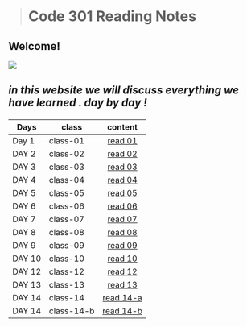 ># Code 301 Reading Notes

## Welcome! 

![](https://howtostudyincollege.com/wp-content/uploads/2017/03/Take-Notes-Effectively.png)



   ## <p> *in this website we will discuss everything we have learned . day by day !*


   
| **Days**   | **class**| **content**  |  
|------------|----------|:-------------:|
|   Day 1    | class-01 |[ read 01 ](./class-01.md)| 
|   DAY 2    | class-02 |[ read 02](./class-02.md)| 
|   DAY 3    | class-03 |[ read 03](./class-03.md)|
|   DAY 4    | class-04 |[ read 04](./class-04.md)| 
|   DAY 5    | class-05 |[ read 05](./class-05.md)| 
|   DAY 6    | class-06 |[ read 06](./class-06.md)| 
|   DAY 7    | class-07 |[ read 07](./class-07.md)|
|   DAY 8    | class-08 |[ read 08](./class-08.md)| 
|   DAY 9    | class-09 |[ read 09](./class-09.md)|
|   DAY 10    | class-10 |[ read 10](./class-10.md)|
|   DAY 12    | class-12 |[ read 12](./class-12.md)|
|   DAY 13    | class-13 |[ read 13](./class-13.md)|
|   DAY 14    | class-14 |[ read 14-a](./class-14-a.md)|
|   DAY 14    | class-14-b |[ read 14-b](./class-14-b.md)|

